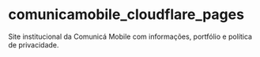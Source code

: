 # comunicamobile_cloudflare_pages
Site institucional da Comunicá Mobile com informações, portfólio e política de privacidade.
